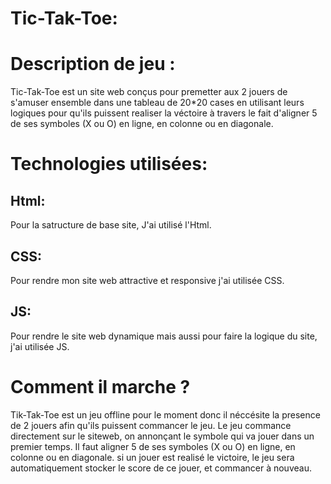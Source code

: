 # Tic-Tak-Toe:

# Description de jeu : 
Tic-Tak-Toe est un site web conçus pour premetter aux 2 jouers de s'amuser ensemble dans une tableau de 20*20 cases en utilisant leurs logiques pour qu'ils puissent realiser la véctoire à travers le fait d'aligner 5 de ses symboles (X ou O) en ligne, en colonne ou en diagonale.

# Technologies utilisées: 

## Html: 
Pour la satructure de base site, J'ai utilisé l'Html.
## CSS: 
Pour rendre mon site web attractive et responsive j'ai utilisée CSS.
## JS:
Pour rendre le site web dynamique mais aussi pour faire la logique du site, j'ai utilisée JS.

# Comment il marche ?

Tik-Tak-Toe est un jeu offline pour le moment donc il néccésite la presence de 2 jouers afin qu'ils puissent commancer le jeu. Le jeu commance directement sur le siteweb, on annonçant le symbole qui va jouer dans un premier temps.
Il faut aligner 5 de ses symboles (X ou O) en ligne, en colonne ou en diagonale.
si un jouer est realisé le victoire, le jeu sera automatiquement stocker le score de ce jouer, et commancer à nouveau.
